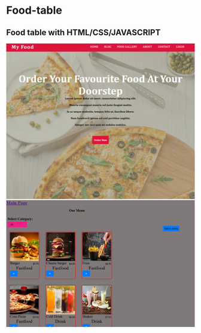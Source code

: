 # Food-table
## **Food table with HTML/CSS/JAVASCRIPT**

![Image Alt Text](serafeim2/screenshots/Screenshot%202023-09-14%20091635.png)
![Image Alt Text](serafeim2/screenshots/Screenshot%202023-09-14%20091808.png)


